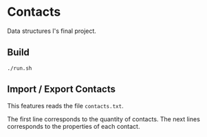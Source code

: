 # Contacts

Data structures I's final project.

## Build

`./run.sh`

## Import / Export Contacts

This features reads the file `contacts.txt`.

The first line corresponds to the quantity of contacts.
The next lines corresponds to the properties of each contact.